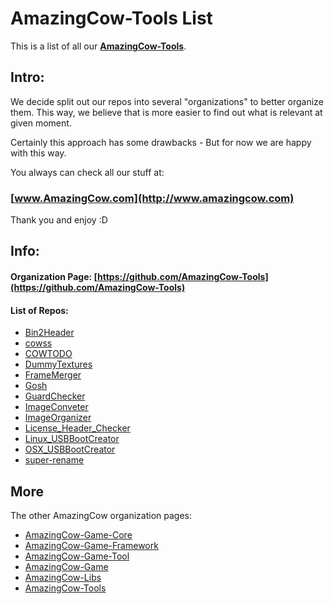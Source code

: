 # AmazingCow-Tools List

This is a list of all our **[AmazingCow-Tools](https://github.com/AmazingCow-Tools)**.

<!-- ####################################################################### -->

## Intro:

We decide split out our repos into several "organizations" to better organize
them. This way, we believe that is more easier to find out what is relevant
at given moment.

Certainly this approach has some drawbacks - But for now we are happy with this
way.


You always can check all our stuff at:
### [www.AmazingCow.com](http://www.amazingcow.com)

Thank you and enjoy :D

<!-- ####################################################################### -->

## Info:

#### Organization Page: [https://github.com/AmazingCow-Tools](https://github.com/AmazingCow-Tools)

#### List of Repos:

* [Bin2Header](https://github.com/AmazingCow-Tools/Bin2Header.git)
* [cowss](https://github.com/AmazingCow-Tools/cowss.git)
* [COWTODO](https://github.com/AmazingCow-Tools/COWTODO.git)
* [DummyTextures](https://github.com/AmazingCow-Tools/DummyTextures.git)
* [FrameMerger](https://github.com/AmazingCow-Tools/FrameMerger.git)
* [Gosh](https://github.com/AmazingCow-Tools/Gosh.git)
* [GuardChecker](https://github.com/AmazingCow-Tools/GuardChecker.git)
* [ImageConveter](https://github.com/AmazingCow-Tools/ImageConveter.git)
* [ImageOrganizer](https://github.com/AmazingCow-Tools/ImageOrganizer.git)
* [License_Header_Checker](https://github.com/AmazingCow-Tools/License_Header_Checker.git)
* [Linux_USBBootCreator](https://github.com/AmazingCow-Tools/Linux_USBBootCreator.git)
* [OSX_USBBootCreator](https://github.com/AmazingCow-Tools/OSX_USBBootCreator.git)
* [super-rename](https://github.com/AmazingCow-Tools/super-rename.git)




<!-- ####################################################################### -->

## More

The other AmazingCow organization pages:

* [AmazingCow-Game-Core](https://github.com/AmazingCow-Game-Core)
* [AmazingCow-Game-Framework](https://github.com/AmazingCow-Game-Framework)
* [AmazingCow-Game-Tool](https://github.com/AmazingCow-Game-Tool)
* [AmazingCow-Game](https://github.com/AmazingCow-Game)
* [AmazingCow-Libs](https://github.com/AmazingCow-Libs)
* [AmazingCow-Tools](https://github.com/AmazingCow-Tools)
